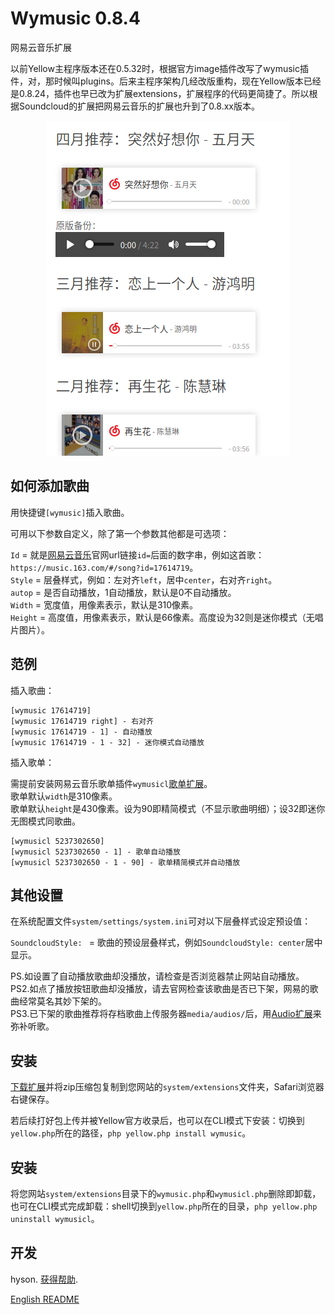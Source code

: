 Wymusic 0.8.4
=============
网易云音乐扩展

以前Yellow主程序版本还在0.5.32时，根据官方image插件改写了wymusic插件，对，那时候叫plugins。后来主程序架构几经改版重构，现在Yellow版本已经是0.8.24，插件也早已改为扩展extensions，扩展程序的代码更简捷了。所以根据Soundcloud的扩展把网易云音乐的扩展也升到了0.8.xx版本。

<p align="center"><img src="wymusic-screenshot.png?raw=true" width="389" height="536" alt="Screenshot截图"></p>

## 如何添加歌曲

用快捷键`[wymusic]`插入歌曲。
 
可用以下参数自定义，除了第一个参数其他都是可选项：

`Id` = 就是[网易云音乐](https://music.163.com)官网url链接`id=`后面的数字串，例如这首歌：`https://music.163.com/#/song?id=17614719`。  
`Style` = 层叠样式，例如：左对齐`left`，居中`center`，右对齐`right`。  
`autop` = 是否自动播放，1自动播放，默认是0不自动播放。  
`Width` = 宽度值，用像素表示，默认是310像素。  
`Height` = 高度值，用像素表示，默认是66像素。高度设为32则是迷你模式（无唱片图片）。   

## 范例

插入歌曲：

    [wymusic 17614719]
    [wymusic 17614719 right] - 右对齐
    [wymusic 17614719 - 1] - 自动播放
    [wymusic 17614719 - 1 - 32] - 迷你模式自动播放

插入歌单：

需提前安装网易云音乐歌单插件`wymusicl`[歌单扩展](https://github.com/hysonlee/yellow-extensions/raw/master/zip/wymusic.zip)。  
歌单默认`width`是310像素。  
歌单默认`height`是430像素。设为90即精简模式（不显示歌曲明细）；设32即迷你无图模式同歌曲。

    [wymusicl 5237302650]
    [wymusicl 5237302650 - 1] - 歌单自动播放
    [wymusicl 5237302650 - 1 - 90] - 歌单精简模式并自动播放

## 其他设置

在系统配置文件`system/settings/system.ini`可对以下层叠样式设定预设值：

`SoundcloudStyle: ` = 歌曲的预设层叠样式，例如`SoundcloudStyle: center`居中显示。 

PS.如设置了自动播放歌曲却没播放，请检查是否浏览器禁止网站自动播放。  
PS2.如点了播放按钮歌曲却没播放，请去官网检查该歌曲是否已下架，网易的歌曲经常莫名其妙下架的。  
PS3.已下架的歌曲推荐将存档歌曲上传服务器`media/audios/`后，用[Audio扩展](https://github.com/schulle4u/yellow-extensions-schulle4u/tree/master/audio)来弥补听歌。

## 安装

[下载扩展](https://github.com/hysonlee/yellow-extensions/raw/master/zip/wymusic.zip)并将zip压缩包复制到您网站的`system/extensions`文件夹，Safari浏览器右键保存。

若后续打好包上传并被Yellow官方收录后，也可以在CLI模式下安装：切换到`yellow.php`所在的路径，`php yellow.php install wymusic`。

## 安装

将您网站`system/extensions`目录下的`wymusic.php`和`wymusicl.php`删除即卸载，也可在CLI模式完成卸载：shell切换到`yellow.php`所在的目录，`php yellow.php uninstall wymusicl`。

## 开发

hyson. [获得帮助](./).

<p>
<a href="README-en.md">English README</a>
</p>

